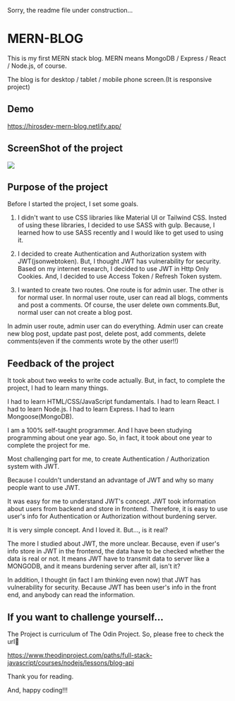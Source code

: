 Sorry, the readme file under construction...

# MERN-BLOG

This is my first MERN stack blog. 
MERN means MongoDB / Express / React / Node.js, of course.

The blog is for desktop / tablet / mobile phone screen.(It is responsive project)

## Demo

https://hirosdev-mern-blog.netlify.app/

## ScreenShot of the project

<img src="client/images/desktop.png"/>

## Purpose of the project

Before I started the project, I set some goals.

1. I didn't want to use CSS libraries like Material UI or Tailwind CSS. Insted of using these libraries, I decided to use SASS with gulp. Because, I learned how to use SASS recently and I would like to get used to using it. 

2. I decided to create Authentication and Authorization system with JWT(jsonwebtoken). But, I thought JWT has vulnerability for security. Based on my internet research, I decided to use JWT in Http Only Cookies. And, I decided to use Access Token / Refresh Token system.

3. I wanted to create two routes. One route is for admin user. The other is for normal user.
In normal user route, user can read all blogs, comments and post a comments. 
Of course, the user delete own comments.But, normal user can not create a blog post.

In admin user route, admin user can do everything. Admin user can create new blog post, update past post, delete post, add comments, delete comments(even if the comments wrote by the other user!!)

## Feedback of the project

It took about two weeks to write code actually.
But, in fact, to complete the project, I had to learn many things.

I had to learn HTML/CSS/JavaScript fundamentals.
I had to learn React.
I had to learn Node.js.
I had to learn Express.
I had to learn Mongoose(MongoDB).

I am a 100% self-taught programmer. And I have been studying programming about one year ago.
So, in fact, it took about one year to complete the project for me.

Most challenging part for me, to create Authentication / Authorization system with JWT.

Because I couldn't understand an advantage of JWT and why so many people want to use JWT.

It was easy for me to understand JWT's concept.
JWT took information about users from backend and store in frontend. 
Therefore, it is easy to use user's info for Authentication or Authorization without burdening server.

It is very simple concept. And I loved it.
But..., is it real?

The more I studied about JWT, the more unclear.
Because, even if user's info store in JWT in the frontend, the data have to be checked whether the data is real or not.
It means JWT have to transmit data to server like a MONGODB, and it means burdening server after all, isn't it?

In addition, I thought (in fact I am thinking even now) that JWT has vulnerability for security.
Because JWT has been user's info in the front end, and anybody can read the information.

## If you want to challenge yourself...

The Project is curriculum of The Odin Project.
So, please free to check the url🔽

https://www.theodinproject.com/paths/full-stack-javascript/courses/nodejs/lessons/blog-api

Thank you for reading. 

And, happy coding!!!
